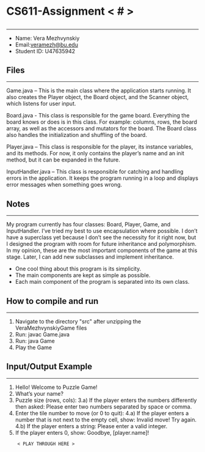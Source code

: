 # CS611-Assignment < # >
## <Slide Puzzle>
---------------------------------------------------------------------------
- Name: Vera Mezhvynskiy
- Email:veramezh@bu.edu
- Student ID: U47635942

## Files
---------------------------------------------------------------------------
Game.java – This is the main class where the application starts running.
            It also creates the Player object, the Board object, and the Scanner object, which listens for user input.


Board.java - This class is responsible for the game board. Everything the board knows or does is in this class.
            For example: columns, rows, the board array, as well as the accessors and mutators for the board.
            The Board class also handles the initialization and shuffling of the board.


Player.java – This class is responsible for the player, its instance variables, and its methods.
               For now, it only contains the player’s name and an init method, but it can be expanded in the future.


InputHandler.java – This class is responsible for catching and handling errors in the application.
                    It keeps the program running in a loop and displays error messages when something goes wrong.


## Notes
---------------------------------------------------------------------------
My program currently has four classes: Board, Player, Game, and InputHandler. I’ve tried my best to use encapsulation where possible.
I don’t have a superclass yet because I don’t see the necessity for it right now, but I designed the program with room for future inheritance and polymorphism.
In my opinion, these are the most important components of the game at this stage. Later, I can add new subclasses and implement inheritance.

- One cool thing about this program is its simplicity.
- The main components are kept as simple as possible.
- Each main component of the program is separated into its own class.


## How to compile and run
---------------------------------------------------------------------------
1. Navigate to the directory "src" after unzipping the VeraMezhvynskiyGame files
2. Run: javac Game.java
3. Run: java Game
4. Play the Game


## Input/Output Example
---------------------------------------------------------------------------
1. Hello! Welcome to Puzzle Game!
2. What’s your name?
3. Puzzle size (rows, cols):
3.a) If the player enters the numbers differently then asked: Please enter two numbers separated by space or comma.
4. Enter the tile number to move (or 0 to quit):
4.a) If the player enters a number that is not next to the empty cell, show: Invalid move! Try again.
4.b) If the player enters a string: Please enter a valid integer.
5. If the player enters 0, show: Goodbye, [player.name]!

```
    < PLAY THROUGH HERE >
```
